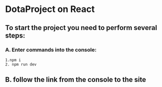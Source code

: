 # DotaProject on React
## To start the project you need to perform several steps:
### A. Enter commands into the console: 
    1.npm i
    2. npm run dev
## B. follow the link from the console to the site